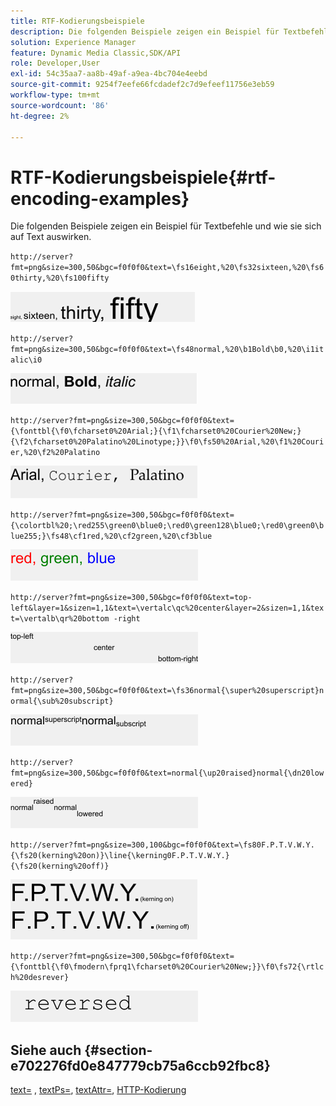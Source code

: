 ```yaml
---
title: RTF-Kodierungsbeispiele
description: Die folgenden Beispiele zeigen ein Beispiel für Textbefehle und wie sie sich auf Text auswirken.
solution: Experience Manager
feature: Dynamic Media Classic,SDK/API
role: Developer,User
exl-id: 54c35aa7-aa8b-49af-a9ea-4bc704e4eebd
source-git-commit: 9254f7eefe66fcdadef2c7d9efeef11756e3eb59
workflow-type: tm+mt
source-wordcount: '86'
ht-degree: 2%

---
```


# RTF-Kodierungsbeispiele{#rtf-encoding-examples}

Die folgenden Beispiele zeigen ein Beispiel für Textbefehle und wie sie sich auf Text auswirken.

`http://server?fmt=png&size=300,50&bgc=f0f0f0&text=\fs16eight,%20\fs32sixteen,%20\fs60thirty,%20\fs100fifty`

![RTF-Kodierungsbeispiel für ein Bild](assets/rtf01.png)

`http://server?fmt=png&size=300,50&bgc=f0f0f0&text=\fs48normal,%20\b1Bold\b0,%20\i1italic\i0`

![RTF-Kodierungsbeispiel für zwei Bilder](assets/rtf02.png)

`http://server?fmt=png&size=300,50&bgc=f0f0f0&text={\fonttbl{\f0\fcharset0%20Arial;}{\f1\fcharset0%20Courier%20New;}{\f2\fcharset0%20Palatino%20Linotype;}}\f0\fs50%20Arial,%20\f1%20Courier,%20\f2%20Palatino`

![RTF-Kodierungsbeispiel für drei Bilder](assets/rtf03.png)

`http://server?fmt=png&size=300,50&bgc=f0f0f0&text={\colortbl%20;\red255\green0\blue0;\red0\green128\blue0;\red0\green0\blue255;}\fs48\cf1red,%20\cf2green,%20\cf3blue`

![RTF-Kodierungsbeispiel für vier Bilder](assets/rtf04.png)

`http://server?fmt=png&size=300,50&bgc=f0f0f0&text=top-left&layer=1&sizen=1,1&text=\vertalc\qc%20center&layer=2&sizen=1,1&text=\vertalb\qr%20bottom -right`

![RTF-Kodierungsbeispiel für fünf Bild](assets/rtf05.png)

`http://server?fmt=png&size=300,50&bgc=f0f0f0&text=\fs36normal{\super%20superscript}normal{\sub%20subscript}`

![RTF-Kodierungsbeispiel für sechs Bilder](assets/rtf06.png)

`http://server?fmt=png&size=300,50&bgc=f0f0f0&text=normal{\up20raised}normal{\dn20lowered}`

![RTF-Kodierungsbeispiel für sieben Bilder](assets/rtf07.png)

`http://server?fmt=png&size=300,100&bgc=f0f0f0&text=\fs80F.P.T.V.W.Y.{\fs20(kerning%20on)}\line{\kerning0F.P.T.V.W.Y.}{\fs20(kerning%20off)}`

![RTF-Kodierungsbeispiel für acht Bilder](assets/rtf08.png)

`http://server?fmt=png&size=300,50&bgc=f0f0f0&text={\fonttbl{\f0\fmodern\fprq1\fcharset0%20Courier%20New;}}\f0\fs72{\rtlch%20desrever}`

![Beispiel für RTF-Kodierung für zehn Bild](assets/rtf09.png)

## Siehe auch {#section-e702276fd0e847779cb75a6ccb92fbc8}

[text=](../../../../../is-api/http-ref/image-serving-api-ref/c-http-protocol-reference/c-command-reference/r-text.md#reference-84634052e48548539a1ef63cbe41f22f) , [textPs=](../../../../../is-api/http-ref/image-serving-api-ref/c-http-protocol-reference/c-command-reference/r-textps.md#reference-4209a2a6169f44278da2647cfb0cd767), [textAttr=](../../../../../is-api/http-ref/image-serving-api-ref/c-http-protocol-reference/c-command-reference/r-textattr.md#reference-ff00484fa3244286abeff34911f7ec0d), [HTTP-Kodierung](../../../../../is-api/http-ref/image-serving-api-ref/c-http-protocol-reference/c-syntax-and-features/r-http-encoding.md#reference-bb34dd13f316462695448acfa8f92df7)

<!-- OBSOLETE LINK WITH NO SUITABLE REPLACEMENT , [RTF 1.9.1 Specification](https://interoperability.blob.core.windows.net/files/Archive_References/%5bMSFT-RTF%5d.pdf) -->

